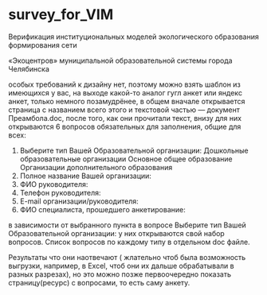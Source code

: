# survey_for_VIM

Верификация институциональных моделей экологического образования формирования сети

«Экоцентров» муниципальной образовательной системы города Челябинска

особых требований к дизайну нет, поэтому можно взять шаблон из имеющихся у вас, на выходе какой-то аналог гугл анкет или яндекс анкет, только немного позамудрёнее, в общем вначале открывается страница с названием всего этого и текстовой частью — документ Преамбола.doc, после того, как они прочитали текст, внизу для них открываются 6 вопросов обязательных для заполнения, общие для всех:
 
1) Выберите тип Вашей Образовательной организации:
Дошкольные образовательные организации
Основное общее образование
Организации дополнительного образования
2) Полное название Вашей организации:
3) ФИО руководителя:
4) Телефон руководителя:
5) E-mail организации/руководителя: 
6) ФИО специалиста, прошедшего анкетирование:
 
в зависимости от выбранного пункта в вопросе Выберите тип Вашей Образовательной организации: у них открываются свой набор вопросов.
Список вопросов по каждому типу в отдельном doc файле.
 
Результаты что они наотвечают ( жлательно чтоб была возможность выгрузки, например,  в Excel, чтоб они их дальше обрабатывали в разных разрезах), но это можно позже первоочередно показать страницу(ресурс) с вопросами, то есть саму анкету.
